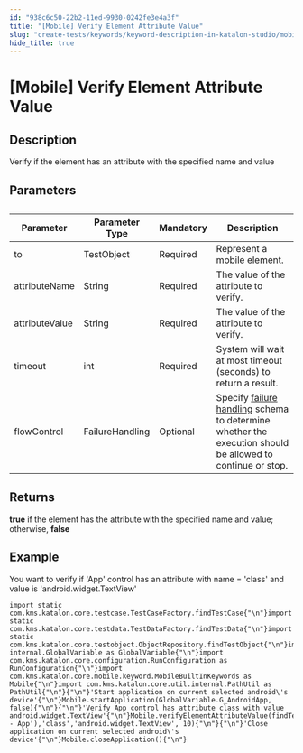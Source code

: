 ```yaml
---
id: "938c6c50-22b2-11ed-9930-0242fe3e4a3f"
title: "[Mobile] Verify Element Attribute Value"
slug: "create-tests/keywords/keyword-description-in-katalon-studio/mobile-keywords/mobile-verify-element-attribute-value"
hide_title: true
---
```


# <a id="id_0" class="anchor_top_offset"/><a id="ariaid-title1" class="anchor_top_offset"/>[Mobile] Verify Element Attribute Value


## <a id="id_0__id_1" class="anchor_top_offset"/>Description

              
<p xmlns="http://www.w3.org/1999/xhtml" className="p">Verify if the element has an attribute with the specified name   and value</p> 
      

## <a id="id_0__id_2" class="anchor_top_offset"/>Parameters

              
<table xmlns="http://www.w3.org/1999/xhtml" className="table anchor_top_offset" id="id_0__048af7c4-1462-4b19-88a2-7aa946bfefdc"><caption /><thead className="thead"><tr className><th className="entry anchor_top_offset" id="id_0__048af7c4-1462-4b19-88a2-7aa946bfefdc__entry__1">Parameter</th><th className="entry anchor_top_offset" id="id_0__048af7c4-1462-4b19-88a2-7aa946bfefdc__entry__2">Parameter Type</th><th className="entry anchor_top_offset" id="id_0__048af7c4-1462-4b19-88a2-7aa946bfefdc__entry__3">Mandatory</th><th className="entry anchor_top_offset" id="id_0__048af7c4-1462-4b19-88a2-7aa946bfefdc__entry__4">Description</th></tr></thead><tbody className="tbody"><tr className><td className="entry" headers="id_0__048af7c4-1462-4b19-88a2-7aa946bfefdc__entry__1 id_0__048af7c4-1462-4b19-88a2-7aa946bfefdc__entry__2 id_0__048af7c4-1462-4b19-88a2-7aa946bfefdc__entry__3 id_0__048af7c4-1462-4b19-88a2-7aa946bfefdc__entry__4 ">to</td><td className="entry" headers="id_0__048af7c4-1462-4b19-88a2-7aa946bfefdc__entry__1 id_0__048af7c4-1462-4b19-88a2-7aa946bfefdc__entry__2 id_0__048af7c4-1462-4b19-88a2-7aa946bfefdc__entry__3 id_0__048af7c4-1462-4b19-88a2-7aa946bfefdc__entry__4 ">TestObject</td><td className="entry" headers="id_0__048af7c4-1462-4b19-88a2-7aa946bfefdc__entry__1 id_0__048af7c4-1462-4b19-88a2-7aa946bfefdc__entry__2 id_0__048af7c4-1462-4b19-88a2-7aa946bfefdc__entry__3 id_0__048af7c4-1462-4b19-88a2-7aa946bfefdc__entry__4 ">Required</td><td className="entry" headers="id_0__048af7c4-1462-4b19-88a2-7aa946bfefdc__entry__1 id_0__048af7c4-1462-4b19-88a2-7aa946bfefdc__entry__2 id_0__048af7c4-1462-4b19-88a2-7aa946bfefdc__entry__3 id_0__048af7c4-1462-4b19-88a2-7aa946bfefdc__entry__4 ">Represent a mobile element.</td></tr><tr className><td className="entry" headers="id_0__048af7c4-1462-4b19-88a2-7aa946bfefdc__entry__1 id_0__048af7c4-1462-4b19-88a2-7aa946bfefdc__entry__2 id_0__048af7c4-1462-4b19-88a2-7aa946bfefdc__entry__3 id_0__048af7c4-1462-4b19-88a2-7aa946bfefdc__entry__4 ">attributeName</td><td className="entry" headers="id_0__048af7c4-1462-4b19-88a2-7aa946bfefdc__entry__1 id_0__048af7c4-1462-4b19-88a2-7aa946bfefdc__entry__2 id_0__048af7c4-1462-4b19-88a2-7aa946bfefdc__entry__3 id_0__048af7c4-1462-4b19-88a2-7aa946bfefdc__entry__4 ">String</td><td className="entry" headers="id_0__048af7c4-1462-4b19-88a2-7aa946bfefdc__entry__1 id_0__048af7c4-1462-4b19-88a2-7aa946bfefdc__entry__2 id_0__048af7c4-1462-4b19-88a2-7aa946bfefdc__entry__3 id_0__048af7c4-1462-4b19-88a2-7aa946bfefdc__entry__4 ">Required</td><td className="entry" headers="id_0__048af7c4-1462-4b19-88a2-7aa946bfefdc__entry__1 id_0__048af7c4-1462-4b19-88a2-7aa946bfefdc__entry__2 id_0__048af7c4-1462-4b19-88a2-7aa946bfefdc__entry__3 id_0__048af7c4-1462-4b19-88a2-7aa946bfefdc__entry__4 ">The value of the attribute to verify.</td></tr><tr className><td className="entry" headers="id_0__048af7c4-1462-4b19-88a2-7aa946bfefdc__entry__1 id_0__048af7c4-1462-4b19-88a2-7aa946bfefdc__entry__2 id_0__048af7c4-1462-4b19-88a2-7aa946bfefdc__entry__3 id_0__048af7c4-1462-4b19-88a2-7aa946bfefdc__entry__4 ">attributeValue</td><td className="entry" headers="id_0__048af7c4-1462-4b19-88a2-7aa946bfefdc__entry__1 id_0__048af7c4-1462-4b19-88a2-7aa946bfefdc__entry__2 id_0__048af7c4-1462-4b19-88a2-7aa946bfefdc__entry__3 id_0__048af7c4-1462-4b19-88a2-7aa946bfefdc__entry__4 ">String</td><td className="entry" headers="id_0__048af7c4-1462-4b19-88a2-7aa946bfefdc__entry__1 id_0__048af7c4-1462-4b19-88a2-7aa946bfefdc__entry__2 id_0__048af7c4-1462-4b19-88a2-7aa946bfefdc__entry__3 id_0__048af7c4-1462-4b19-88a2-7aa946bfefdc__entry__4 ">Required</td><td className="entry" headers="id_0__048af7c4-1462-4b19-88a2-7aa946bfefdc__entry__1 id_0__048af7c4-1462-4b19-88a2-7aa946bfefdc__entry__2 id_0__048af7c4-1462-4b19-88a2-7aa946bfefdc__entry__3 id_0__048af7c4-1462-4b19-88a2-7aa946bfefdc__entry__4 ">The value of the attribute to verify.</td></tr><tr className><td className="entry" headers="id_0__048af7c4-1462-4b19-88a2-7aa946bfefdc__entry__1 id_0__048af7c4-1462-4b19-88a2-7aa946bfefdc__entry__2 id_0__048af7c4-1462-4b19-88a2-7aa946bfefdc__entry__3 id_0__048af7c4-1462-4b19-88a2-7aa946bfefdc__entry__4 ">timeout</td><td className="entry" headers="id_0__048af7c4-1462-4b19-88a2-7aa946bfefdc__entry__1 id_0__048af7c4-1462-4b19-88a2-7aa946bfefdc__entry__2 id_0__048af7c4-1462-4b19-88a2-7aa946bfefdc__entry__3 id_0__048af7c4-1462-4b19-88a2-7aa946bfefdc__entry__4 ">int</td><td className="entry" headers="id_0__048af7c4-1462-4b19-88a2-7aa946bfefdc__entry__1 id_0__048af7c4-1462-4b19-88a2-7aa946bfefdc__entry__2 id_0__048af7c4-1462-4b19-88a2-7aa946bfefdc__entry__3 id_0__048af7c4-1462-4b19-88a2-7aa946bfefdc__entry__4 ">Required</td><td className="entry" headers="id_0__048af7c4-1462-4b19-88a2-7aa946bfefdc__entry__1 id_0__048af7c4-1462-4b19-88a2-7aa946bfefdc__entry__2 id_0__048af7c4-1462-4b19-88a2-7aa946bfefdc__entry__3 id_0__048af7c4-1462-4b19-88a2-7aa946bfefdc__entry__4 ">System will wait at most timeout (seconds) to return a         result.</td></tr><tr className><td className="entry" headers="id_0__048af7c4-1462-4b19-88a2-7aa946bfefdc__entry__1 id_0__048af7c4-1462-4b19-88a2-7aa946bfefdc__entry__2 id_0__048af7c4-1462-4b19-88a2-7aa946bfefdc__entry__3 id_0__048af7c4-1462-4b19-88a2-7aa946bfefdc__entry__4 ">flowControl</td><td className="entry" headers="id_0__048af7c4-1462-4b19-88a2-7aa946bfefdc__entry__1 id_0__048af7c4-1462-4b19-88a2-7aa946bfefdc__entry__2 id_0__048af7c4-1462-4b19-88a2-7aa946bfefdc__entry__3 id_0__048af7c4-1462-4b19-88a2-7aa946bfefdc__entry__4 ">FailureHandling</td><td className="entry" headers="id_0__048af7c4-1462-4b19-88a2-7aa946bfefdc__entry__1 id_0__048af7c4-1462-4b19-88a2-7aa946bfefdc__entry__2 id_0__048af7c4-1462-4b19-88a2-7aa946bfefdc__entry__3 id_0__048af7c4-1462-4b19-88a2-7aa946bfefdc__entry__4 ">Optional</td><td className="entry" headers="id_0__048af7c4-1462-4b19-88a2-7aa946bfefdc__entry__1 id_0__048af7c4-1462-4b19-88a2-7aa946bfefdc__entry__2 id_0__048af7c4-1462-4b19-88a2-7aa946bfefdc__entry__3 id_0__048af7c4-1462-4b19-88a2-7aa946bfefdc__entry__4 ">Specify <a className="xref" href="/docs/maintain/configure-failure-handling-settings-in-katalon-studio">failure handling</a> schema to         determine whether the execution should be allowed to continue or         stop.</td></tr></tbody></table> 
      

## <a id="id_0__id_3" class="anchor_top_offset"/>Returns

              
<p xmlns="http://www.w3.org/1999/xhtml" className="p">   <strong className="ph b">true</strong> if the element has the attribute with the   specified name and value; otherwise, <strong className="ph b">false</strong> </p> 
      

## <a id="id_0__id_4" class="anchor_top_offset"/>Example

              
<p xmlns="http://www.w3.org/1999/xhtml" className="p">You want to verify if 'App' control has an attribute with name =   'class' and value is 'android.widget.TextView'</p> 
              
<pre xmlns="http://www.w3.org/1999/xhtml" className="pre codeblock"><code>import static com.kms.katalon.core.testcase.TestCaseFactory.findTestCase{"\n"}import static com.kms.katalon.core.testdata.TestDataFactory.findTestData{"\n"}import static com.kms.katalon.core.testobject.ObjectRepository.findTestObject{"\n"}import internal.GlobalVariable as GlobalVariable{"\n"}import com.kms.katalon.core.configuration.RunConfiguration as RunConfiguration{"\n"}import com.kms.katalon.core.mobile.keyword.MobileBuiltInKeywords as Mobile{"\n"}import com.kms.katalon.core.util.internal.PathUtil as PathUtil{"\n"}{"\n"}'Start application on current selected android\'s device'{"\n"}Mobile.startApplication(GlobalVariable.G_AndroidApp, false){"\n"}{"\n"}'Verify App control has attribute class with value android.widget.TextView'{"\n"}Mobile.verifyElementAttributeValue(findTestObject('Application/android.widget.TextView - App'),'class','android.widget.TextView', 10){"\n"}{"\n"}'Close application on current selected android\'s device'{"\n"}Mobile.closeApplication(){"\n"}</code></pre> 
            
